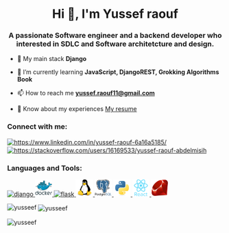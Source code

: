 <h1 align="center">Hi 👋, I'm Yussef raouf</h1>
<h3 align="center">A passionate Software engineer and a backend developer who interested in SDLC and Software architetcture and design.</h3>





- 🔭 My main stack **Django**

- 🌱 I’m currently learning **JavaScript, DjangoREST, Grokking Algorithms Book**

- 📫 How to reach me **yussef.raouf11@gmail.com**

- 📄 Know about my experiences [My resume](https://drive.google.com/file/d/1bqBWcfk5qjuz3XjCyuH-PePZzppRIw39/view?usp=share_link)



<h3 align="left">Connect with me:</h3>
<p align="left">

<a href="https://linkedin.com/in/https://www.linkedin.com/in/yussef-raouf-6a16a5185/" target="blank"><img align="center" src="https://raw.githubusercontent.com/rahuldkjain/github-profile-readme-generator/master/src/images/icons/Social/linked-in-alt.svg" alt="https://www.linkedin.com/in/yussef-raouf-6a16a5185/" height="30" width="40" /></a>
<a href="https://stackoverflow.com/users/16169533/yussef-raouf-abdelmisih" target="blank"><img align="center" src="https://raw.githubusercontent.com/rahuldkjain/github-profile-readme-generator/master/src/images/icons/Social/stack-overflow.svg" alt="https://stackoverflow.com/users/16169533/yussef-raouf-abdelmisih" height="30" width="40" /></a>
</p>

<h3 align="left">Languages and Tools:</h3>
<p align="left"> <a href="https://www.djangoproject.com/" target="_blank" rel="noreferrer"> <img src="https://cdn.worldvectorlogo.com/logos/django.svg" alt="django" width="40" height="40"/> </a> <a href="https://www.docker.com/" target="_blank" rel="noreferrer"> <img src="https://raw.githubusercontent.com/devicons/devicon/master/icons/docker/docker-original-wordmark.svg" alt="docker" width="40" height="40"/> </a> <a href="https://flask.palletsprojects.com/" target="_blank" rel="noreferrer"> <img src="https://www.vectorlogo.zone/logos/pocoo_flask/pocoo_flask-icon.svg" alt="flask" width="40" height="40"/> </a> <a href="https://www.linux.org/" target="_blank" rel="noreferrer"> <img src="https://raw.githubusercontent.com/devicons/devicon/master/icons/linux/linux-original.svg" alt="linux" width="40" height="40"/> </a> <a href="https://www.postgresql.org" target="_blank" rel="noreferrer"> <img src="https://raw.githubusercontent.com/devicons/devicon/master/icons/postgresql/postgresql-original-wordmark.svg" alt="postgresql" width="40" height="40"/> </a> <a href="https://www.python.org" target="_blank" rel="noreferrer"> <img src="https://raw.githubusercontent.com/devicons/devicon/master/icons/python/python-original.svg" alt="python" width="40" height="40"/> </a> <a href="https://reactjs.org/" target="_blank" rel="noreferrer"> <img src="https://raw.githubusercontent.com/devicons/devicon/master/icons/react/react-original-wordmark.svg" alt="react" width="40" height="40"/> </a> <a href="https://www.ruby-lang.org/en/" target="_blank" rel="noreferrer"> <img src="https://raw.githubusercontent.com/devicons/devicon/master/icons/ruby/ruby-original.svg" alt="ruby" width="40" height="40"/> </a> </p>

<p><img align="left" src="https://github-readme-stats.vercel.app/api/top-langs?username=yusseef&show_icons=true&locale=en&layout=compact" alt="yusseef" /></p>

<p>&nbsp;<img align="center" src="https://github-readme-stats.vercel.app/api?username=yusseef&show_icons=true&locale=en" alt="yusseef" /></p>

<p><img align="center" src="https://github-readme-streak-stats.herokuapp.com/?user=yusseef&" alt="yusseef" /></p>
